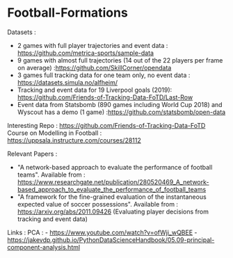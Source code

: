 # Football-Formations
Datasets : 

- 2 games with full player trajectories and event data : https://github.com/metrica-sports/sample-data
- 9 games with almost full trajectories (14 out of the 22 players per frame on average) :https://github.com/SkillCorner/opendata
- 3 games full tracking data for one team only, no event data : https://datasets.simula.no/alfheim/
- Tracking and event data for 19 Liverpool goals (2019): https://github.com/Friends-of-Tracking-Data-FoTD/Last-Row
- Event data from Statsbomb (890 games including World Cup 2018) and Wyscout has a demo (1 game) :https://github.com/statsbomb/open-data



Interesting Repo : https://github.com/Friends-of-Tracking-Data-FoTD
Course on Modelling in Football : https://uppsala.instructure.com/courses/28112

Relevant Papers : 
- "A network-based approach to evaluate the performance of football teams". Available from : https://www.researchgate.net/publication/280520469_A_network-based_approach_to_evaluate_the_performance_of_football_teams
- "A framework for the fine-grained evaluation of the instantaneous expected value of soccer possessions". Available from : https://arxiv.org/abs/2011.09426 (Evaluating player decisions from tracking and event data)

Links : 
PCA : - https://www.youtube.com/watch?v=ofWji_wQBEE
      - https://jakevdp.github.io/PythonDataScienceHandbook/05.09-principal-component-analysis.html
